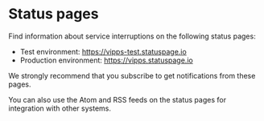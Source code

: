 <!-- START_METADATA
---
title: Status pages
sidebar_position: 130
pagination_next: null
pagination_prev: null
---
END_METADATA -->

# Status pages

Find information about service interruptions on the following status pages:

* Test environment: <https://vipps-test.statuspage.io>
* Production environment: <https://vipps.statuspage.io>

We strongly recommend that you subscribe to get notifications from these pages.

You can also use the Atom and RSS feeds on the status pages for integration with other systems.

